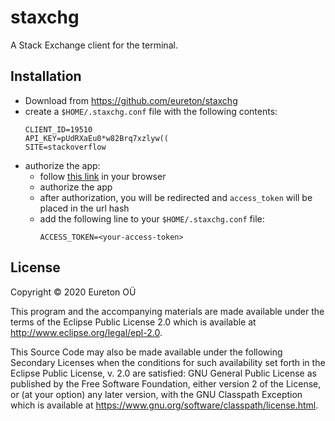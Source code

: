 # staxchg

A Stack Exchange client for the terminal.

## Installation

* Download from https://github.com/eureton/staxchg
* create a `$HOME/.staxchg.conf` file with the following contents:
  ```
  CLIENT_ID=19510
  API_KEY=pUdRXaEu0*w82Brq7xzlyw((
  SITE=stackoverflow
  ```
* authorize the app:
  * follow [this link](https://stackoverflow.com/oauth/dialog?client_id=19510&scope=no_expiry&redirect_uri=https://stackoverflow.com/oauth/login_success) in your browser
  * authorize the app
  * after authorization, you will be redirected and `access_token` will be placed in the url hash
  * add the following line to your `$HOME/.staxchg.conf` file:
    ```
    ACCESS_TOKEN=<your-access-token>
    ```

## License

Copyright © 2020 Eureton OÜ

This program and the accompanying materials are made available under the
terms of the Eclipse Public License 2.0 which is available at
http://www.eclipse.org/legal/epl-2.0.

This Source Code may also be made available under the following Secondary
Licenses when the conditions for such availability set forth in the Eclipse
Public License, v. 2.0 are satisfied: GNU General Public License as published by
the Free Software Foundation, either version 2 of the License, or (at your
option) any later version, with the GNU Classpath Exception which is available
at https://www.gnu.org/software/classpath/license.html.
